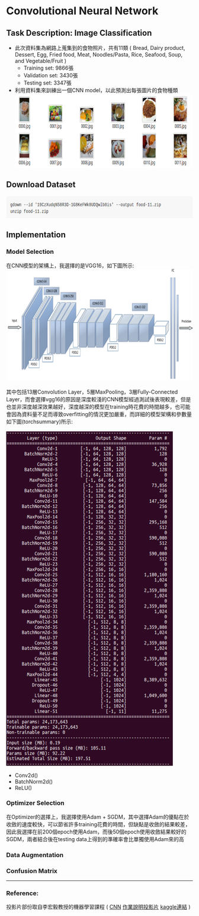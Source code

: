 # Convolutional Neural Network
## Task Description: Image Classification
* 此次資料集為網路上蒐集到的食物照片，共有11類
( Bread, Dairy product, Dessert, Egg, Fried food, Meat, Noodles/Pasta, Rice, Seafood, Soup, and Vegetable/Fruit )
  * Training set: 9866張
  * Validation set: 3430張
  * Testing set: 3347張
* 利用資料集來訓練出一個CNN model，以此預測出每張圖片的食物種類
<img src="images/testingdata.png" width=900 height=200 /> <br>
## Download Dataset
<img src="images/dataset.png" width=700 height=60 /> <br>
## Implementation
### Model Selection
在CNN模型的架構上，我選擇的是VGG16，如下圖所示:
<img src="images/vgg16.png" width=800 height=300 /> <br>
<br>
其中包括13層Convolution Layer，5層MaxPooling，3層Fully-Connected Layer，而會選擇vgg16的原因是深度較淺的CNN模型經過測試後表現較差，但是也並非深度越深效果越好，深度越深的模型在training時花費的時間越多，也可能會因為資料量不足而導致overfitting的情況更加嚴重，而詳細的模型架構和參數量如下圖(torchsummary)所示:
<br>
<br>
<img src="images/torchsummary.png" width=450 height=900 /> <br>
* Conv2d()
* BatchNorm2d()
* ReLU()
### Optimizer Selection
在Optimizer的選擇上，我選擇使用Adam + SGDM，其中選擇Adam的優點在於收斂的速度較快，可以節省許多training花費的時間，但缺點是收斂的結果較差，因此我選擇在前200個epoch使用Adam，而後50個epoch使用收斂結果較好的SGDM，兩者結合後在testing data上得到的準確率會比單獨使用Adam來的高
### Data Augmentation
### Confusion Matrix
---
### Reference:
投影片部份取自李宏毅教授的機器學習課程 (
[CNN](http://speech.ee.ntu.edu.tw/~tlkagk/courses/ML_2017/Lecture/CNN.pdf)
[作業說明投影片](https://docs.google.com/presentation/d/1_6TJrFs3JGBsJpdRGLK1Fy_EiJlNvLm_lTZ9sjLsaKE/edit#slide=id.p4)
[kaggle連結](https://reurl.cc/ZO7XpM) )
